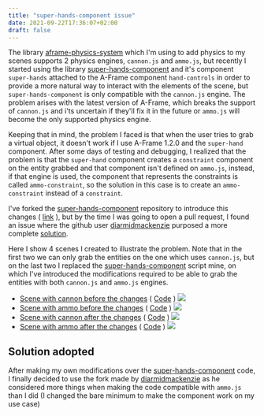 ```yaml
---
title: "super-hands-component issue"
date: 2021-09-22T17:36:07+02:00
draft: false
---
```


The library [aframe-physics-system](https://github.com/n5ro/aframe-physics-system) which I'm using to add physics to my scenes supports 2 physics engines, `cannon.js` and `ammo.js`, but recently I started using the library [super-hands-component](https://github.com/wmurphyrd/aframe-super-hands-component) and it's component `super-hands` attached to the A-Frame component `hand-controls` in order to provide a more natural way to interact with the elements of the scene, but `super-hands-component` is only compatible with the `cannon.js` engine. The problem arises with the latest version of A-Frame, which breaks the support of `cannon.js` and i'ts uncertain if they'll fix it in the future or `ammo.js` will become the only supported physics engine.

Keeping that in mind, the problem I faced is that when the user tries to grab a virtual object, it doesn't work if I use A-Frame 1.2.0 and the `super-hand` component. After some days of testing and debugging, I realized that the problem is that the `super-hand` component creates a `constraint` component on the entity grabbed and that component isn't defined on `ammo.js`, instead, if that engine is used, the component that represents the constraints is called `ammo-constraint`, so the solution in this case is to create an `ammo-constraint` instead of a `constraint`.

I've forked the [super-hands-component](https://github.com/wmurphyrd/aframe-super-hands-component) repository to introduce this changes ( [link](https://github.com/jdjuli/aframe-super-hands-component) ), but by the time I was going to open a pull request, I found an issue where the github user [diarmidmackenzie](https://github.com/diarmidmackenzie) purposed a more complete [solution](https://github.com/wmurphyrd/aframe-super-hands-component/compare/master...diarmidmackenzie:master). 

Here I show 4 scenes I created to illustrate the problem. Note that in the first two we can only grab the entities on the one which uses `cannon.js`, but on the last two I replaced the [super-hands-component](https://github.com/wmurphyrd/aframe-super-hands-component) script mine, on which I've introduced the modifications required to be able to grab the entities with both `cannon.js` and `ammo.js` engines.

+ [Scene with cannon before the changes](/vr-programming/tests/CannonBefore) ( [Code](https://github.com/jdjuli/aframe-vr-programming/blob/main/docs/tests/CannonBefore/index.html) )
  ![](/vr-programming/img/testCannonBefore_VR.gif)
+ [Scene with ammo before the changes](/vr-programming/tests/AmmoBefore) ( [Code](https://github.com/jdjuli/aframe-vr-programming/blob/main/docs/tests/AmmoBefore/index.html) )
  ![](/vr-programming/img/testAmmoBefore_VR.gif)
+ [Scene with cannon after the changes](/vr-programming/tests/CannonAfter) ( [Code](https://github.com/jdjuli/aframe-vr-programming/blob/main/docs/tests/CannonAfter/index.html) )
  ![](/vr-programming/img/testCannonAfter_VR.gif)
+ [Scene with ammo after the changes](/vr-programming/tests/AmmoAfter) ( [Code](https://github.com/jdjuli/aframe-vr-programming/blob/main/docs/tests/AmmoAfter/index.html) )
  ![](/vr-programming/img/testAmmoAfter_VR.gif) 

## Solution adopted
After making my own modifications over the [super-hands-component](https://github.com/wmurphyrd/aframe-super-hands-component) code, I finally decided to use the fork made by [diarmidmackenzie](https://github.com/diarmidmackenzie/aframe-super-hands-component) as he considered more things when making the code compatible with `ammo.js` than I did (I changed the bare minimum to make the component work on my use case)